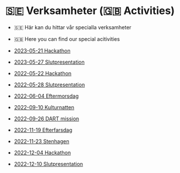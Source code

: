 # 🇸🇪 Verksamheter (🇬🇧 Activities)

- 🇸🇪 Här kan du hittar vår specialla verksamheter
- 🇬🇧 Here you can find our special acitivities

- [2023-05-21 Hackathon](20230521_hackathon/README.md)
- [2023-05-27 Slutpresentation](20230527_slutpresentation/README.md)
- [2022-05-22 Hackathon](20220522_hackathon/README.md)
- [2022-05-28 Slutpresentation](20220528_slutpresentation/README.md)
- [2022-06-04 Eftermorsdag](20220604_eftermorsdag/README.md)
- [2022-09-10 Kulturnatten](20220910_kulturnatten/README.md)
- [2022-09-26 DART mission](20220926_dart_mission/README.md)
- [2022-11-19 Efterfarsdag](20221119_efterfarsdag/README.md)
- [2022-11-23 Stenhagen](20221123_stenhagen/README.md)
- [2022-12-04 Hackathon](20221204_hackathon/README.md)
- [2022-12-10 Slutpresentation](20221210_slutpresentation/README.md)
